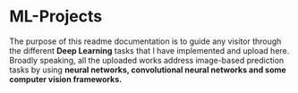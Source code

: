 # ML-Projects
The purpose of this readme documentation is to guide any visitor through the different **Deep Learning**  tasks that I have implemented and upload here.
Broadly speaking, all the uploaded works address image-based prediction tasks by using **neural networks, convolutional neural networks and some computer vision frameworks.**


